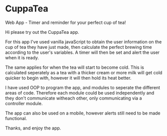 # CuppaTea
Web App - Timer and reminder for your perfect cup of tea!

Hi please try out the CuppaTea app.

For this app I've used vanilla javaScript to obtain the user information on the cup of tea they have just made, then calculate the perfect
brewing time according to the user's variables. A timer will then be set and alert the user when it is ready.

The same applies for when the tea will start to become cold. This is calculated seperately as a tea with a thicker cream or more milk will
get cold quicker to begin with, however it will then hold its heat better.

I have used OOP to program the app, and modules to seperate the different areas of code. Therefore each module could be used independently
and they don't communicate witheach other, only communicating via a controller module.

The app can also be used on a mobile, however alerts still need to be made functional.

Thanks, and enjoy the app.
